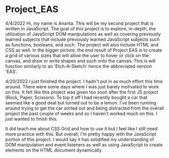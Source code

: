 # Project_EAS

4/4/2022
Hi, my name is Ananta. This will be my second project that is written in JavaScript.
The goal of this project is to explore, in-depth, the utilization of JavaScript DOM manipulations as
well as covering previously learned subjects that include previously learned JavaScript subjects such
as functions, booleans, and such. The project will also include HTML and CSS as well.
In the bigger picture, the end result of Project EAS is to create a grid of various sizes that will
allow the user to hover or click on the canvas, and draw or write shapes and such onto the canvas. This is will function similarly to an 'Etch-A-Sketch' hence the abbreviated version 'EAS'.

4/20/2022
I just finished the project. I hadn't put in as much effort this time around. There were some days where I was just barely motivated to work on this.
It felt like this project was given too soon after the first JS project (Rock, Paper, Scissors).
To top it off I had recently bought a car that seemed like a good deal but turned out to be a lemon. 
I've been running around trying to get the car sorted out and being distracted from the overall project the past couple of weeks and so I haven't worked
much on this. I just wanted to finish this.

It did teach me about CSS Grid and how to use it but I feel like I still need more practice with this. But overall, I'm pretty happy with the JavaScript
portion of this project. I would say it has solidified my understanding of DOM manipulation and event listeners as well as using JavaScript to create
elements on the HTML document dynamically.
